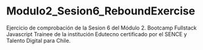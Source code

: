 # Modulo2_Sesion6_ReboundExercise
Ejercicio de comprobación de la Sesion 6 del Módulo 2. Bootcamp Fullstack Javascript Trainee de la institución Edutecno certificado por el SENCE y Talento Digital para Chile. 
